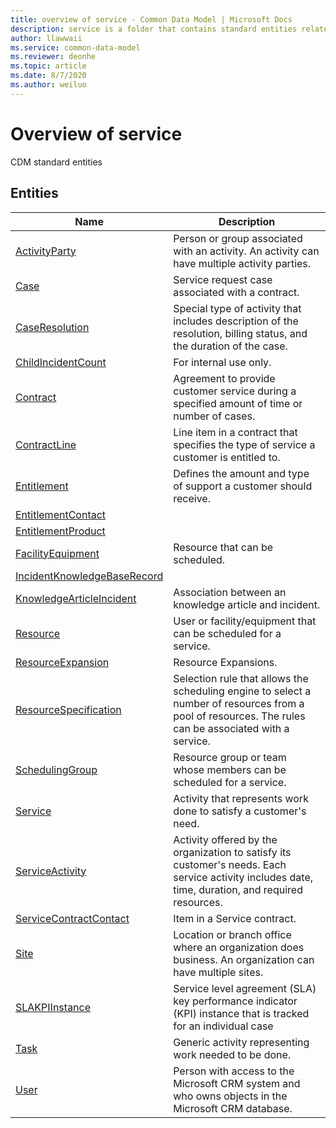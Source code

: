 ```yaml
---
title: overview of service - Common Data Model | Microsoft Docs
description: service is a folder that contains standard entities related to the Common Data Model.
author: llawwaii
ms.service: common-data-model
ms.reviewer: deonhe
ms.topic: article
ms.date: 8/7/2020
ms.author: weiluo
---
```


# Overview of service

CDM standard entities  

## Entities

|Name|Description|
|---|---|
|[ActivityParty](ActivityParty.md)|Person or group associated with an activity. An activity can have multiple activity parties.|
|[Case](Case.md)|Service request case associated with a contract.|
|[CaseResolution](CaseResolution.md)|Special type of activity that includes description of the resolution, billing status, and the duration of the case.|
|[ChildIncidentCount](ChildIncidentCount.md)|For internal use only.|
|[Contract](Contract.md)|Agreement to provide customer service during a specified amount of time or number of cases.|
|[ContractLine](ContractLine.md)|Line item in a contract that specifies the type of service a customer is entitled to.|
|[Entitlement](Entitlement.md)|Defines the amount and type of support a customer should receive.|
|[EntitlementContact](EntitlementContact.md)||
|[EntitlementProduct](EntitlementProduct.md)||
|[FacilityEquipment](FacilityEquipment.md)|Resource that can be scheduled.|
|[IncidentKnowledgeBaseRecord](IncidentKnowledgeBaseRecord.md)||
|[KnowledgeArticleIncident](KnowledgeArticleIncident.md)|Association between an knowledge article and incident.|
|[Resource](Resource.md)|User or facility/equipment that can be scheduled for a service.|
|[ResourceExpansion](ResourceExpansion.md)|Resource Expansions.|
|[ResourceSpecification](ResourceSpecification.md)|Selection rule that allows the scheduling engine to select a number of resources from a pool of resources. The rules can be associated with a service.|
|[SchedulingGroup](SchedulingGroup.md)|Resource group or team whose members can be scheduled for a service.|
|[Service](Service.md)|Activity that represents work done to satisfy a customer's need.|
|[ServiceActivity](ServiceActivity.md)|Activity offered by the organization to satisfy its customer's needs. Each service activity includes date, time, duration, and required resources.|
|[ServiceContractContact](ServiceContractContact.md)|Item in a Service contract.|
|[Site](Site.md)|Location or branch office where an organization does business. An organization can have multiple sites.|
|[SLAKPIInstance](SLAKPIInstance.md)|Service level agreement (SLA) key performance indicator (KPI) instance that is tracked for an individual case|
|[Task](Task.md)|Generic activity representing work needed to be done.|
|[User](User.md)|Person with access to the Microsoft CRM system and who owns objects in the Microsoft CRM database.|
